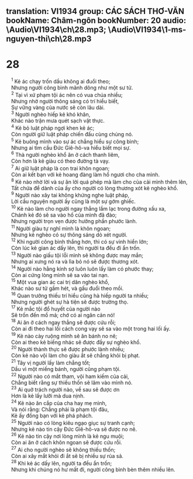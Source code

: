 translation: VI1934
group: CÁC SÁCH THƠ-VĂN
bookName: Châm-ngôn 
bookNumber: 20
audio: \Audio\VI1934\ch\28.mp3; \Audio\VI1934\1-ms-nguyen-thi\ch\28.mp3
-------

<div class="title"><h1>28</h1></div>
<span class="verse ch_28_1"> <sup>1</sup> Kẻ ác chạy trốn dầu không ai đuổi theo; <br/> Nhưng người công bình mãnh dõng như một sư tử. <br/></span>
<span class="verse ch_28_2"> <sup>2</sup> Tại vì xứ phạm tội ác nên có vua chúa nhiều; <br/> Nhưng nhờ người thông sáng có trí hiểu biết, <br/> Sự vững vàng của nước sẽ còn lâu dài. <br/></span>
<span class="verse ch_28_3"> <sup>3</sup> Người nghèo hiếp kẻ khó khăn, <br/> Khác nào trận mưa quét sạch vật thực. <br/></span>
<span class="verse ch_28_4"> <sup>4</sup> Kẻ bỏ luật pháp ngợi khen kẻ ác; <br/> Còn người giữ luật pháp chiến đấu cùng chúng nó. <br/></span>
<span class="verse ch_28_5"> <sup>5</sup> Kẻ buông mình vào sự ác chẳng hiểu sự công bình; <br/> Nhưng ai tìm cầu Đức Giê-hô-va hiểu biết mọi sự. <br/></span>
<span class="verse ch_28_6"> <sup>6</sup> Thà người nghèo khổ ăn ở cách thanh liêm, <br/> Còn hơn là kẻ giàu có theo đường tà vạy. <br/></span>
<span class="verse ch_28_7"> <sup>7</sup> Ai giữ luật pháp là con trai khôn ngoan; <br/> Còn ai kết bạn với kẻ hoang đàng làm hổ ngươi cho cha mình. <br/></span>
<span class="verse ch_28_8"> <sup>8</sup> Kẻ nào nhờ lời và sự ăn lời quá phép mà làm cho của cải mình thêm lên, <br/> Tất chứa để dành của ấy cho người có lòng thương xót kẻ nghèo khổ. <br/></span>
<span class="verse ch_28_9"> <sup>9</sup> Người nào xây tai không khứng nghe luật pháp, <br/> Lời cầu nguyện người ấy cũng là một sự gớm ghiếc. <br/></span>
<span class="verse ch_28_10"> <sup>10</sup> Kẻ nào làm cho người ngay thẳng lầm lạc trong đường xấu xa, <br/> Chánh kẻ đó sẽ sa vào hố của mình đã đào; <br/> Nhưng người trọn vẹn được hưởng phần phước lành. <br/></span>
<span class="verse ch_28_11"> <sup>11</sup> Người giàu tự nghĩ mình là khôn ngoan; <br/> Nhưng kẻ nghèo có sự thông sáng dò xét người. <br/></span>
<span class="verse ch_28_12"> <sup>12</sup> Khi người công bình thắng hơn, thì có sự vinh hiển lớn; <br/> Còn lúc kẻ gian ác dấy lên, thì người ta đều đi ẩn trốn. <br/></span>
<span class="verse ch_28_13"> <sup>13</sup> Người nào giấu tội lỗi mình sẽ không được may mắn; <br/> Nhưng ai xưng nó ra và lìa bỏ nó sẽ được thương xót. <br/></span>
<span class="verse ch_28_14"> <sup>14</sup> Người nào hằng kính sợ luôn luôn lấy làm có phước thay; <br/> Còn ai cứng lòng mình sẽ sa vào tai nạn. <br/></span>
<span class="verse ch_28_15"> <sup>15</sup> Một vua gian ác cai trị dân nghèo khổ, <br/> Khác nào sư tử gầm hét, và gấu đuổi theo mồi. <br/></span>
<span class="verse ch_28_16"> <sup>16</sup> Quan trưởng thiếu trí hiểu cũng hà hiếp người ta nhiều; <br/> Nhưng người ghét sự hà tiện sẽ được trường thọ. <br/></span>
<span class="verse ch_28_17"> <sup>17</sup> Kẻ mắc tội đổ huyết của người nào <br/> Sẽ trốn đến mồ mả; chớ có ai ngăn cản nó! <br/></span>
<span class="verse ch_28_18"> <sup>18</sup> Ai ăn ở cách ngay thẳng sẽ được cứu rỗi; <br/> Còn ai đi theo hai lối cách cong vạy sẽ sa vào một trong hai lối ấy. <br/></span>
<span class="verse ch_28_19"> <sup>19</sup> Kẻ nào cày ruộng mình sẽ ăn bánh no nê; <br/> Còn ai theo kẻ biếng nhác sẽ được đầy sự nghèo khổ. <br/></span>
<span class="verse ch_28_20"> <sup>20</sup> Người thành thực sẽ được phước lành nhiều; <br/> Còn kẻ nào vội làm cho giàu ắt sẽ chẳng khỏi bị phạt. <br/></span>
<span class="verse ch_28_21"> <sup>21</sup> Tây vị người lấy làm chẳng tốt; <br/> Dầu vì một miếng bánh, người cũng phạm tội. <br/></span>
<span class="verse ch_28_22"> <sup>22</sup> Người nào có mắt tham, vội ham kiếm của cải, <br/> Chẳng biết rằng sự thiếu thốn sẽ lâm vào mình nó. <br/></span>
<span class="verse ch_28_23"> <sup>23</sup> Ai quở trách người nào, về sau sẽ được ơn <br/> Hơn là kẻ lấy lưỡi mà dua nịnh. <br/></span>
<span class="verse ch_28_24"> <sup>24</sup> Kẻ nào ăn cắp của cha hay mẹ mình, <br/> Và nói rằng: Chẳng phải là phạm tội đâu, <br/> Kẻ ấy đồng bạn với kẻ phá phách. <br/></span>
<span class="verse ch_28_25"> <sup>25</sup> Người nào có lòng kiêu ngạo giục sự tranh cạnh; <br/> Nhưng kẻ nào tin cậy Đức Giê-hô-va sẽ được no nê. <br/></span>
<span class="verse ch_28_26"> <sup>26</sup> Kẻ nào tin cậy nơi lòng mình là kẻ ngu muội; <br/> Còn ai ăn ở cách khôn ngoan sẽ được cứu rỗi. <br/></span>
<span class="verse ch_28_27"> <sup>27</sup> Ai cho người nghèo sẽ không thiếu thốn; <br/> Còn ai xây mắt khỏi đi ắt sẽ bị nhiều sự rủa sả. <br/></span>
<span class="verse ch_28_28"> <sup>28</sup> Khi kẻ ác dấy lên, người ta đều ẩn trốn; <br/> Nhưng khi chúng nó hư mất đi, người công bình bèn thêm nhiều lên. <br/> <br/></span>
